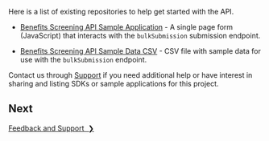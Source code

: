 Here is a list of existing repositories to help get started with the API.

* [Benefits Screening API Sample Application](https://github.com/CityOfNewYork/screeningapi-sample-app) - A single page form (JavaScript) that interacts with the `bulkSubmission` submission endpoint.

* [Benefits Screening API Sample Data CSV](https://github.com/CityOfNewYork/screeningapi-docs/blob/main/dist/resources/sample_bulk_submission_import.csv) - CSV file with sample data for use with the `bulkSubmission` endpoint.

Contact us through [Support](mailto:screeningapi@nycopportunity.nyc.gov) if you need additional help or have interest in sharing and listing SDKs or sample applications for this project.

## Next

<a href="feedback-and-support" title="Feedback and Support" class="btn color-secondary-button">Feedback and Support&nbsp;&nbsp;❯</a>
